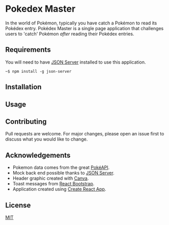 # Pokedex Master

In the world of Pokémon, typically you have catch a Pokémon to read its Pokédex entry.
Pokédex Master is a single page application that challenges users to 'catch' Pokémon <i>after</i> reading their Pokédex entries. 

## Requirements
You will need to have [JSON Server](https://www.npmjs.com/package/json-server) installed to use this application.
```console
~$ npm install -g json-server
```

## Installation



## Usage



## Contributing
Pull requests are welcome. For major changes, please open an issue first to discuss what you would like to change.


## Acknowledgements
- Pokemon data comes from the great [PokéAPI](https://pokeapi.co/).
- Mock back end possible thanks to [JSON Server](https://www.npmjs.com/package/json-server).
- Header graphic created with [Canva](https://www.canva.com/).
- Toast messages from [React Bootstrap](https://react-bootstrap.github.io/).
- Application created using [Create React App](https://create-react-app.dev/).


## License
[MIT](https://choosealicense.com/licenses/mit/)